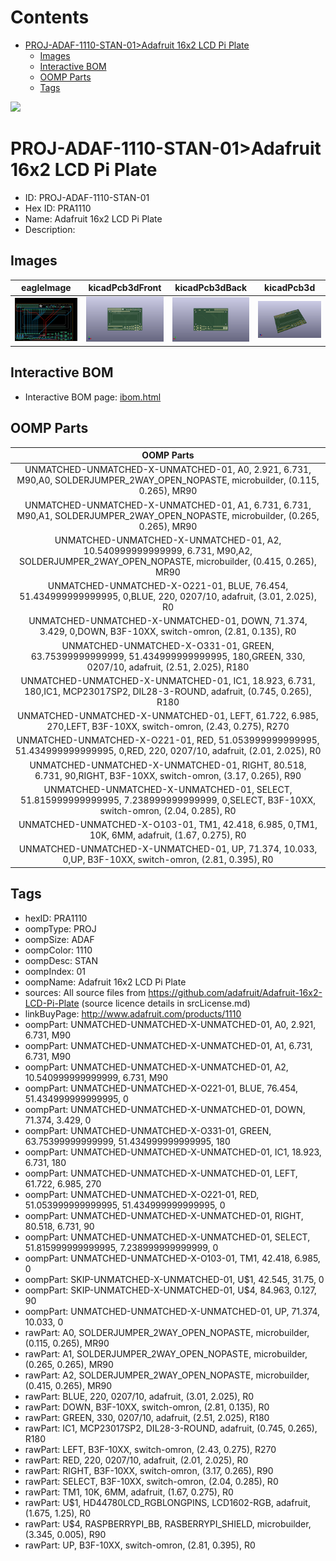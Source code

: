 



Contents
========

* [PROJ-ADAF-1110-STAN-01>Adafruit 16x2 LCD Pi Plate](#proj-adaf-1110-stan-01adafruit-16x2-lcd-pi-plate)
	* [Images](#images)
	* [Interactive BOM](#interactive-bom)
	* [OOMP Parts](#oomp-parts)
	* [Tags](#tags)
  
![][im]
# PROJ-ADAF-1110-STAN-01>Adafruit 16x2 LCD Pi Plate

- ID: PROJ-ADAF-1110-STAN-01
- Hex ID: PRA1110
- Name: Adafruit 16x2 LCD Pi Plate
- Description: 

## Images
  
  

|eagleImage|kicadPcb3dFront|kicadPcb3dBack|kicadPcb3d|
| :---: | :---: | :---: | :---: |
|[![eagleImage](eagleImage_140.png)](eagleImage_600.png)|[![kicadPcb3dFront](kicadPcb3dFront_140.png)](kicadPcb3dFront_600.png)|[![kicadPcb3dBack](kicadPcb3dBack_140.png)](kicadPcb3dBack_600.png)|[![kicadPcb3d](kicadPcb3d_140.png)](kicadPcb3d_600.png)|

## Interactive BOM

- Interactive BOM page: [ibom.html](kicad/bom/ibom.html)

## OOMP Parts
  

|OOMP Parts|
| :---: |
|UNMATCHED-UNMATCHED-X-UNMATCHED-01, A0, 2.921, 6.731, M90,A0, SOLDERJUMPER_2WAY_OPEN_NOPASTE, microbuilder, (0.115, 0.265), MR90|
|UNMATCHED-UNMATCHED-X-UNMATCHED-01, A1, 6.731, 6.731, M90,A1, SOLDERJUMPER_2WAY_OPEN_NOPASTE, microbuilder, (0.265, 0.265), MR90|
|UNMATCHED-UNMATCHED-X-UNMATCHED-01, A2, 10.540999999999999, 6.731, M90,A2, SOLDERJUMPER_2WAY_OPEN_NOPASTE, microbuilder, (0.415, 0.265), MR90|
|UNMATCHED-UNMATCHED-X-O221-01, BLUE, 76.454, 51.434999999999995, 0,BLUE, 220, 0207/10, adafruit, (3.01, 2.025), R0|
|UNMATCHED-UNMATCHED-X-UNMATCHED-01, DOWN, 71.374, 3.429, 0,DOWN, B3F-10XX, switch-omron, (2.81, 0.135), R0|
|UNMATCHED-UNMATCHED-X-O331-01, GREEN, 63.75399999999999, 51.434999999999995, 180,GREEN, 330, 0207/10, adafruit, (2.51, 2.025), R180|
|UNMATCHED-UNMATCHED-X-UNMATCHED-01, IC1, 18.923, 6.731, 180,IC1, MCP23017SP2, DIL28-3-ROUND, adafruit, (0.745, 0.265), R180|
|UNMATCHED-UNMATCHED-X-UNMATCHED-01, LEFT, 61.722, 6.985, 270,LEFT, B3F-10XX, switch-omron, (2.43, 0.275), R270|
|UNMATCHED-UNMATCHED-X-O221-01, RED, 51.053999999999995, 51.434999999999995, 0,RED, 220, 0207/10, adafruit, (2.01, 2.025), R0|
|UNMATCHED-UNMATCHED-X-UNMATCHED-01, RIGHT, 80.518, 6.731, 90,RIGHT, B3F-10XX, switch-omron, (3.17, 0.265), R90|
|UNMATCHED-UNMATCHED-X-UNMATCHED-01, SELECT, 51.815999999999995, 7.238999999999999, 0,SELECT, B3F-10XX, switch-omron, (2.04, 0.285), R0|
|UNMATCHED-UNMATCHED-X-O103-01, TM1, 42.418, 6.985, 0,TM1, 10K, 6MM, adafruit, (1.67, 0.275), R0|
|UNMATCHED-UNMATCHED-X-UNMATCHED-01, UP, 71.374, 10.033, 0,UP, B3F-10XX, switch-omron, (2.81, 0.395), R0|

## Tags

- hexID: PRA1110
- oompType: PROJ
- oompSize: ADAF
- oompColor: 1110
- oompDesc: STAN
- oompIndex: 01
- oompName: Adafruit 16x2 LCD Pi Plate
- sources: All source files from https://github.com/adafruit/Adafruit-16x2-LCD-Pi-Plate (source licence details in srcLicense.md)
- linkBuyPage: http://www.adafruit.com/products/1110
- oompPart: UNMATCHED-UNMATCHED-X-UNMATCHED-01, A0, 2.921, 6.731, M90
- oompPart: UNMATCHED-UNMATCHED-X-UNMATCHED-01, A1, 6.731, 6.731, M90
- oompPart: UNMATCHED-UNMATCHED-X-UNMATCHED-01, A2, 10.540999999999999, 6.731, M90
- oompPart: UNMATCHED-UNMATCHED-X-O221-01, BLUE, 76.454, 51.434999999999995, 0
- oompPart: UNMATCHED-UNMATCHED-X-UNMATCHED-01, DOWN, 71.374, 3.429, 0
- oompPart: UNMATCHED-UNMATCHED-X-O331-01, GREEN, 63.75399999999999, 51.434999999999995, 180
- oompPart: UNMATCHED-UNMATCHED-X-UNMATCHED-01, IC1, 18.923, 6.731, 180
- oompPart: UNMATCHED-UNMATCHED-X-UNMATCHED-01, LEFT, 61.722, 6.985, 270
- oompPart: UNMATCHED-UNMATCHED-X-O221-01, RED, 51.053999999999995, 51.434999999999995, 0
- oompPart: UNMATCHED-UNMATCHED-X-UNMATCHED-01, RIGHT, 80.518, 6.731, 90
- oompPart: UNMATCHED-UNMATCHED-X-UNMATCHED-01, SELECT, 51.815999999999995, 7.238999999999999, 0
- oompPart: UNMATCHED-UNMATCHED-X-O103-01, TM1, 42.418, 6.985, 0
- oompPart: SKIP-UNMATCHED-X-UNMATCHED-01, U$1, 42.545, 31.75, 0
- oompPart: SKIP-UNMATCHED-X-UNMATCHED-01, U$4, 84.963, 0.127, 90
- oompPart: UNMATCHED-UNMATCHED-X-UNMATCHED-01, UP, 71.374, 10.033, 0
- rawPart: A0, SOLDERJUMPER_2WAY_OPEN_NOPASTE, microbuilder, (0.115, 0.265), MR90
- rawPart: A1, SOLDERJUMPER_2WAY_OPEN_NOPASTE, microbuilder, (0.265, 0.265), MR90
- rawPart: A2, SOLDERJUMPER_2WAY_OPEN_NOPASTE, microbuilder, (0.415, 0.265), MR90
- rawPart: BLUE, 220, 0207/10, adafruit, (3.01, 2.025), R0
- rawPart: DOWN, B3F-10XX, switch-omron, (2.81, 0.135), R0
- rawPart: GREEN, 330, 0207/10, adafruit, (2.51, 2.025), R180
- rawPart: IC1, MCP23017SP2, DIL28-3-ROUND, adafruit, (0.745, 0.265), R180
- rawPart: LEFT, B3F-10XX, switch-omron, (2.43, 0.275), R270
- rawPart: RED, 220, 0207/10, adafruit, (2.01, 2.025), R0
- rawPart: RIGHT, B3F-10XX, switch-omron, (3.17, 0.265), R90
- rawPart: SELECT, B3F-10XX, switch-omron, (2.04, 0.285), R0
- rawPart: TM1, 10K, 6MM, adafruit, (1.67, 0.275), R0
- rawPart: U$1, HD44780LCD_RGBLONGPINS, LCD1602-RGB, adafruit, (1.675, 1.25), R0
- rawPart: U$4, RASPBERRYPI_BB, RASBERRYPI_SHIELD, microbuilder, (3.345, 0.005), R90
- rawPart: UP, B3F-10XX, switch-omron, (2.81, 0.395), R0



[im]: kicadPcb3d_450.png
